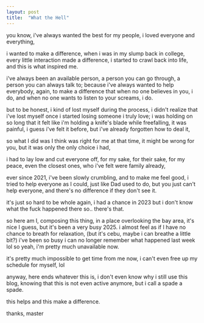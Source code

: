 ```yaml
---
layout: post
title:  "What the Hell"
---
```


you know,
i've always wanted the best for my people,
i loved everyone and everything,

i wanted to make a difference,
when i was in my slump back in college,
every little interaction made a difference,
i started to crawl back into life,
and this is what inspired me.

i've always been an available person, 
a person you can go through,
a person you can always talk to;
because i've always wanted to help everybody,
again, to make a difference
that when no one believes in you,
i do,
and when no one wants to listen to your screams, 
i do. 

but to be honest, 
i kind of lost myself during the process, 
i didn't realize that i've lost myself once i started losing someone i truly love;
i was holding on so long that it felt like i'm holding a knife's blade while freefalling, 
it was painful, i guess
i've felt it before, 
but i've already forgotten how to deal it,

so what I did was I think was right for me at that time,
it might be wrong for you, but it was only the only choice i had,

i had to lay low and cut everyone off,
for my sake, for their sake, for my peace, 
even the closest ones, who i've felt were family already, 

ever since 2021, i've been slowly crumbling, 
and to make me feel good, i tried to help everyone as I could, 
just like Dad used to do,
but you just can't help everyone,
and there's no difference if they don't see it. 

it's just so hard to be whole again,
i had a chance in 2023 but i don't know what the fuck happened there so.. 
there's that. 

so here am I, composing this thing, in a place overlooking the bay area,
it's nice I guess, but it's been a very busy 2025. 
i almost feel as if I have no chance to breath for relaxation, (but it's cebu, maybe i can breathe a little bit?)
i've been so busy i can no longer remember what happened last week lol
so yeah, i'm pretty much unavailable now. 

it's pretty much impossible to get time from me now,
i can't even free up my schedule for myself, lol 

anyway,
here ends whatever this is, 
i don't even know why i still use this blog,
knowing that this is not even active anymore, 
but i call a spade a spade.

this helps and this make a difference.

thanks,
master


